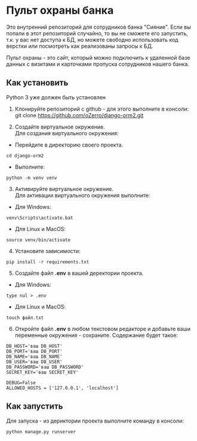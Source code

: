 # Пульт охраны банка 

Это внутренний репозиторий для сотрудников банка "Сияние". Если вы попали в этот репозиторий случайно, то вы не сможете его запустить, т.к. у вас нет доступа к БД, но можете свободно использовать код верстки или посмотреть как реализованы запросы к БД.

Пульт охраны - это сайт, который можно подключить к удаленной базе данных с визитами и карточками пропуска сотрудников нашего банка.

## Как установить

Python 3 уже должен быть установлен

1. Клонируйте репозиторий с github - для этого выполните в консоли:  
git clone https://github.com/oZerro/django-orm2.git

2. Создайте виртуальное окружение.  
Для создания виртуального окружения:

- Перейдите в директорию своего проекта.  
```
cd django-orm2
```

- Выполните:
```
python -m venv venv
```

3. Активируйте виртуальное окружение.  
Для активации виртуального окружения выполните:

- Для Windows:  
```
venv\Scripts\activate.bat
```

- Для Linux и MacOS:  
```
source venv/bin/activate
```

4. Установите зависимости:  
```
pip install -r requirements.txt
```

5. Создайте файл **.env** в вашей деректории проекта.

- Для Windows:  
```
type nul > .env
```

- Для Linux и MacOS:  
```
touch файл.txt
```

6. Откройте файл **.env** в любом текстовом редакторе и добавьте ваши переменные окружения - сохраните.
Содержание будет такое:
```
DB_HOST='ваш DB_HOST'
DB_PORT='ваш DB_PORT'
DB_NAME='ваш DB_NAME'
DB_USER='ваш DB_USER'
DB_PASSWORD='ваш DB_PASSWORD'
SECRET_KEY='ваш SECRET_KEY'

DEBUG=False
ALLOWED_HOSTS = ['127.0.0.1', 'localhost']
```

## Как запустить

Для запуска - из дериктории проекта выполните команду в консоли:
```
python manage.py runserver
```